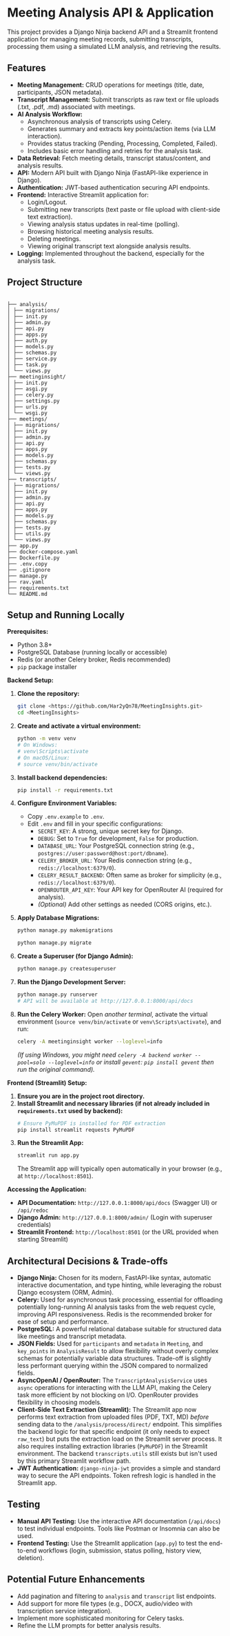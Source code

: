 # Meeting Analysis API & Application

This project provides a Django Ninja backend API and a Streamlit frontend application for managing meeting records, submitting transcripts, processing them using a simulated LLM analysis, and retrieving the results.

## Features

*   **Meeting Management:** CRUD operations for meetings (title, date, participants, JSON metadata).
*   **Transcript Management:** Submit transcripts as raw text or file uploads (.txt, .pdf, .md) associated with meetings.
*   **AI Analysis Workflow:**
    *   Asynchronous analysis of transcripts using Celery.
    *   Generates summary and extracts key points/action items (via LLM interaction).
    *   Provides status tracking (Pending, Processing, Completed, Failed).
    *   Includes basic error handling and retries for the analysis task.
*   **Data Retrieval:** Fetch meeting details, transcript status/content, and analysis results.
*   **API:** Modern API built with Django Ninja (FastAPI-like experience in Django).
*   **Authentication:** JWT-based authentication securing API endpoints.
*   **Frontend:** Interactive Streamlit application for:
    *   Login/Logout.
    *   Submitting new transcripts (text paste or file upload with client-side text extraction).
    *   Viewing analysis status updates in real-time (polling).
    *   Browsing historical meeting analysis results.
    *   Deleting meetings.
    *   Viewing original transcript text alongside analysis results.
*   **Logging:** Implemented throughout the backend, especially for the analysis task.

## Project Structure
```angular2html

├── analysis/ 
│ ├── migrations/
│ ├── init.py
│ ├── admin.py
│ ├── api.py 
│ ├── apps.py
│ ├── auth.py
│ ├── models.py 
│ ├── schemas.py 
│ ├── service.py 
│ ├── task.py 
│ └── views.py 
├── meetinginsight/
│ ├── init.py
│ ├── asgi.py
│ ├── celery.py 
│ ├── settings.py
│ ├── urls.py 
│ └── wsgi.py
├── meetings/
│ ├── migrations/
│ ├── init.py
│ ├── admin.py
│ ├── api.py 
│ ├── apps.py
│ ├── models.py 
│ ├── schemas.py 
│ ├── tests.py 
│ └── views.py
├── transcripts/ 
│ ├── migrations/
│ ├── init.py
│ ├── admin.py
│ ├── api.py 
│ ├── apps.py
│ ├── models.py 
│ ├── schemas.py 
│ ├── tests.py
│ ├── utils.py 
│ └── views.py
├── app.py 
├── docker-compose.yaml 
├── Dockerfile.py 
├── .env.copy
├── .gitignore
├── manage.py
├── rav.yaml
├── requirements.txt
└── README.md 
```

## Setup and Running Locally

**Prerequisites:**

*   Python 3.8+
*   PostgreSQL Database (running locally or accessible)
*   Redis (or another Celery broker, Redis recommended)
*   `pip` package installer

**Backend Setup:**

1.  **Clone the repository:**
    ```bash
    git clone <https://github.com/Har2yQn78/MeetingInsights.git>
    cd <MeetingInsights>
    ```

2.  **Create and activate a virtual environment:**
    ```bash
    python -m venv venv
    # On Windows:
    # venv\Scripts\activate
    # On macOS/Linux:
    # source venv/bin/activate
    ```

3.  **Install backend dependencies:**
    ```bash
    pip install -r requirements.txt
    ```

4.  **Configure Environment Variables:**
    *   Copy `.env.example` to `.env`.
    *   Edit `.env` and fill in your specific configurations:
        *   `SECRET_KEY`: A strong, unique secret key for Django.
        *   `DEBUG`: Set to `True` for development, `False` for production.
        *   `DATABASE_URL`: Your PostgreSQL connection string (e.g., `postgres://user:password@host:port/dbname`).
        *   `CELERY_BROKER_URL`: Your Redis connection string (e.g., `redis://localhost:6379/0`).
        *   `CELERY_RESULT_BACKEND`: Often same as broker for simplicity (e.g., `redis://localhost:6379/0`).
        *   `OPENROUTER_API_KEY`: Your API key for OpenRouter AI (required for analysis).
        *   *(Optional)* Add other settings as needed (CORS origins, etc.).

5.  **Apply Database Migrations:**
    ```bash
    python manage.py makemigrations
    ```
    
    ```bash
    python manage.py migrate
    ```

6.  **Create a Superuser (for Django Admin):**
    ```bash
    python manage.py createsuperuser
    ```

7.  **Run the Django Development Server:**
    ```bash
    python manage.py runserver
    # API will be available at http://127.0.0.1:8000/api/docs
    ```

8.  **Run the Celery Worker:**
    Open *another terminal*, activate the virtual environment (`source venv/bin/activate` or `venv\Scripts\activate`), and run:
    ```bash
    celery -A meetinginsight worker --loglevel=info
    ```
    *(If using Windows, you might need `celery -A backend worker --pool=solo --loglevel=info` or install `gevent`: `pip install gevent` then run the original command).*

**Frontend (Streamlit) Setup:**

1.  **Ensure you are in the project root directory.**
2.  **Install Streamlit and necessary libraries (if not already included in `requirements.txt` used by backend):**
    ```bash
    # Ensure PyMuPDF is installed for PDF extraction
    pip install streamlit requests PyMuPDF
    ```
3.  **Run the Streamlit App:**
    ```bash
    streamlit run app.py
    ```
    The Streamlit app will typically open automatically in your browser (e.g., at `http://localhost:8501`).

**Accessing the Application:**

*   **API Documentation:** `http://127.0.0.1:8000/api/docs` (Swagger UI) or `/api/redoc`
*   **Django Admin:** `http://127.0.0.1:8000/admin/` (Login with superuser credentials)
*   **Streamlit Frontend:** `http://localhost:8501` (or the URL provided when starting Streamlit)

## Architectural Decisions & Trade-offs

*   **Django Ninja:** Chosen for its modern, FastAPI-like syntax, automatic interactive documentation, and type hinting, while leveraging the robust Django ecosystem (ORM, Admin).
*   **Celery:** Used for asynchronous task processing, essential for offloading potentially long-running AI analysis tasks from the web request cycle, improving API responsiveness. Redis is the recommended broker for ease of setup and performance.
*   **PostgreSQL:** A powerful relational database suitable for structured data like meetings and transcript metadata.
*   **JSON Fields:** Used for `participants` and `metadata` in `Meeting`, and `key_points` in `AnalysisResult` to allow flexibility without overly complex schemas for potentially variable data structures. Trade-off is slightly less performant querying within the JSON compared to normalized fields.
*   **AsyncOpenAI / OpenRouter:** The `TranscriptAnalysisService` uses `async` operations for interacting with the LLM API, making the Celery task more efficient by not blocking on I/O. OpenRouter provides flexibility in choosing models.
*   **Client-Side Text Extraction (Streamlit):** The Streamlit app now performs text extraction from uploaded files (PDF, TXT, MD) *before* sending data to the `/analysis/process/direct/` endpoint. This simplifies the backend logic for that specific endpoint (it only needs to expect `raw_text`) but puts the extraction load on the Streamlit server process. It also requires installing extraction libraries (`PyMuPDF`) in the Streamlit environment. The backend `transcripts.utils` still exists but isn't used by this primary Streamlit workflow path.
*   **JWT Authentication:** `django-ninja-jwt` provides a simple and standard way to secure the API endpoints. Token refresh logic is handled in the Streamlit app.

## Testing

*   **Manual API Testing:** Use the interactive API documentation (`/api/docs`) to test individual endpoints. Tools like Postman or Insomnia can also be used.
*   **Frontend Testing:** Use the Streamlit application (`app.py`) to test the end-to-end workflows (login, submission, status polling, history view, deletion).


## Potential Future Enhancements

*   Add pagination and filtering to `analysis` and `transcript` list endpoints.
*   Add support for more file types (e.g., DOCX, audio/video with transcription service integration).
*   Implement more sophisticated monitoring for Celery tasks.
*   Refine the LLM prompts for better analysis results.